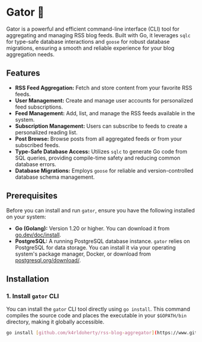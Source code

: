 # Gator 🐊

Gator is a powerful and efficient command-line interface (CLI) tool for aggregating and managing RSS blog feeds. Built with Go, it leverages `sqlc` for type-safe database interactions and `goose` for robust database migrations, ensuring a smooth and reliable experience for your blog aggregation needs.

## Features

* **RSS Feed Aggregation:** Fetch and store content from your favorite RSS feeds.
* **User Management:** Create and manage user accounts for personalized feed subscriptions.
* **Feed Management:** Add, list, and manage the RSS feeds available in the system.
* **Subscription Management:** Users can subscribe to feeds to create a personalized reading list.
* **Post Browse:** Browse posts from all aggregated feeds or from your subscribed feeds.
* **Type-Safe Database Access:** Utilizes `sqlc` to generate Go code from SQL queries, providing compile-time safety and reducing common database errors.
* **Database Migrations:** Employs `goose` for reliable and version-controlled database schema management.

## Prerequisites

Before you can install and run `gator`, ensure you have the following installed on your system:

* **Go (Golang):** Version 1.20 or higher. You can download it from [go.dev/doc/install](https://go.dev/doc/install).
* **PostgreSQL:** A running PostgreSQL database instance. `gator` relies on PostgreSQL for data storage. You can install it via your operating system's package manager, Docker, or download from [postgresql.org/download/](https://www.postgresql.org/download/).

## Installation

### 1. Install `gator` CLI

You can install the `gator` CLI tool directly using `go install`. This command compiles the source code and places the executable in your `$GOPATH/bin` directory, making it globally accessible.

```bash
go install [github.com/k4rldoherty/rss-blog-aggregator](https://www.github.com/k4rldoherty/rss-blog-aggregator)
